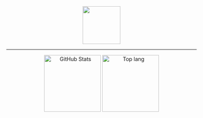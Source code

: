 <div id="header" align="center">
  <img src="https://media.giphy.com/media/2IudUHdI075HL02Pkk/giphy.gif" width="100"/>
</div>

---

<div align="center">
  <img src="https://github-stats-rho-eight.vercel.app/api?username=maxguuse&card_width=300&custom_title=Activity&theme=dark&include_all_commits=true&hide=prs&show=prs_merged&show_icons=true&rank_icon=percentile&exclude_repo=github-stats,maxguuse" height="150" alt="GitHub Stats">
  <img src="https://github-stats-rho-eight.vercel.app/api/top-langs/?username=maxguuse&layout=donut&langs_count=4&theme=dark&exclude_repo=github-stats,maxguuse&hide=Dockerfile,CMake" height="150" alt="Top lang">
</div>
